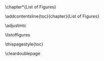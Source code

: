 <!-- start new chapter but don't increase counter -->
\chapter*{List of Figures}
<!-- but do add this chapter to the ToC -->
\addcontentsline{toc}{chapter}{List of Figures}
<!-- no minitoc -->
\adjustmtc

\listoffigures

<!-- Force page nr on first page of this chapter -->
\thispagestyle{toc}



<!--
The \listoffigures will use short captions first, and the whole caption if none is present. To keep this list readable, ensure each figure has a short caption, e.g.
![main_text_caption](source/figures/my_image.pdf "short caption used in alt text and \listoffigures"){#fig:mylabel}{ width=50% }

See chapter 4 for more examples.
-->

\cleardoublepage
